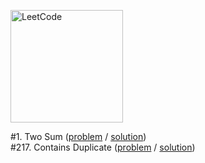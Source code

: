 [<img src="https://assets.leetcode.com/static_assets/public/webpack_bundles/images/logo-dark.e99485d9b.svg" alt="LeetCode" width="180"/>](https://leetcode.com/)

#1. Two Sum
([problem](https://leetcode.com/problems/two-sum/) / [solution](/first-100/1.js))\
#217. Contains Duplicate
([problem](https://leetcode.com/problems/two-sum/) / [solution](/first-100/217.js))
